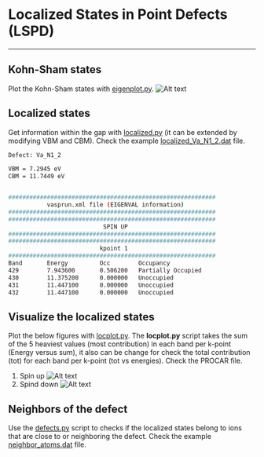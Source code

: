 # Localized States in Point Defects (LSPD)
----
## Kohn-Sham states
Plot the Kohn-Sham states with [eigenplot.py](https://github.com/JosephPVera/Localized-States/blob/main/eigenplot.py).
![Alt text](https://github.com/JosephPVera/Localized-States/blob/main/tests/kohn-sham-states.png)

## Localized states
Get information within the gap with [localized.py](https://github.com/JosephPVera/Localized-States/blob/main/localized.py) (it can be extended by modifying VBM and CBM). Check the example [localized_Va_N1_2.dat](https://github.com/JosephPVera/Localized-States/blob/main/tests/localized_Va_N1_2.dat) file.
   ```bash
   Defect: Va_N1_2

   VBM = 7.2945 eV
   CBM = 11.7449 eV


   ###########################################################
              vasprun.xml file (EIGENVAL information)                            
   ###########################################################
   ###########################################################
                              SPIN UP                     
   ###########################################################
   ###########################################################
                             kpoint 1                   
   ###########################################################
   Band       Energy         Occ        Occupancy
   429        7.943600       0.506200   Partially Occupied
   430        11.375200      0.000000   Unoccupied
   431        11.447100      0.000000   Unoccupied
   432        11.447100      0.000000   Unoccupied
   ```

## Visualize the localized states
Plot the below figures with [locplot.py](https://github.com/JosephPVera/Localized-States/blob/main/locplot.py). The **locplot.py** script takes the sum of the 5 heaviest values (most contribution) ​​in each band per k-point (Energy versus sum), it also can be change for check the total contribution (tot) for each band per k-point (tot vs energies). Check the PROCAR file.
1. Spin up
![Alt text](https://github.com/JosephPVera/Localized-States/blob/main/tests/Spin_up-kpoint_1.png)
2. Spind down
![Alt text](https://github.com/JosephPVera/Localized-States/blob/main/tests/Spin_down-kpoint_1.png)

## Neighbors of the defect
Use the [defects.py](https://github.com/JosephPVera/Localized-States/blob/main/defects.py) script to checks if the localized states belong to ions that are close to or neighboring the defect. Check the example [neighbor_atoms.dat](https://github.com/JosephPVera/Localized-States/blob/main/tests/neighbor_atoms.dat) file.
